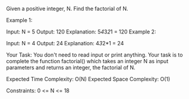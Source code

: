 Given a positive integer, N. Find the factorial of N.
 

Example 1:

Input:
N = 5
Output:
120
Explanation:
5*4*3*2*1 = 120
Example 2:

Input:
N = 4
Output:
24
Explanation:
4*3*2*1 = 24

Your Task:
You don't need to read input or print anything. Your task is to complete the function factorial() which takes an integer N as input parameters and returns an integer, the factorial of N.
 

Expected Time Complexity: O(N)
Expected Space Complexity: O(1)
 

Constraints:
0 <= N <= 18

